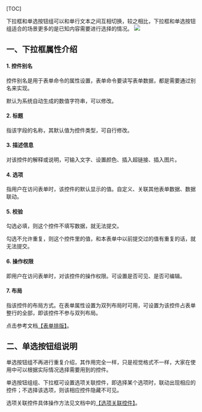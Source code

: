 
[TOC]

下拉框和单选按钮组可以和单行文本之间互相切换，较之相比，下拉框和单选按钮组适合的场景更多的是已知内容需要进行选择的情况。
![](http://docfiles.baibaoyun.com/FnTMRHln92Wb4I_ZqfFDReHBdqTe) 


## 一、下拉框属性介绍
#### 1. 控件别名
控件别名是用于表单命令的属性设置，表单命令要读写表单数据，都是需要通过别名来实现。

默认为系统自动生成的数值字符串，可以修改。

#### 2. 标题
指该字段的名称，其默认值为控件类型，可自行修改。

#### 3. 描述信息
对该控件的解释或说明，可输入文字、设置颜色、插入超链接、插入图片。

#### 4. 选项
指用户在访问表单时，该控件的默认显示的值。自定义、关联其他表单数据、数据联动。

#### 5. 校验
勾选必填，则这个控件不填写数据，就无法提交。

勾选不允许重复，则这个控件里的值，和本表单中以前提交过的值有重复的话，就无法提交。

#### 6. 操作权限
即用户在访问表单时，对该控件的操作权限。可设置是否可见、是否可编辑。

#### 7. 布局
指该控件的布局方式。在表单属性设置为双列布局时可用，可设置为该控件占表单整行的全部，即该控件不参与双列布局。

点击参考文档[【表单排版】](表单排版.md)。



## 二、单选按钮组说明
单选按钮组不再进行重复介绍，其作用完全一样，只是视觉格式不一样，大家在使用中可以根据实际情况选择需要用到的控件。

单选按钮组组、下拉框可设置选项关联控件，即选择某个选项时，联动出现相应的控件；不选择该选项，则该相应控件隐藏不可见。

选项关联控件具体操作方法见文档中的[【选项关联控件】](选项关联控件.md)。